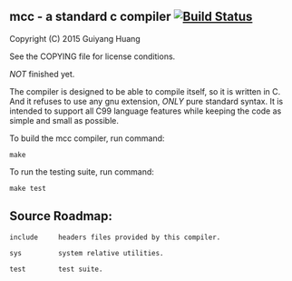 ## mcc - a standard c compiler [![Build Status](https://travis-ci.org/huangguiyang/mcc.svg?branch=master)](https://travis-ci.org/huangguiyang/mcc)

Copyright (C) 2015 Guiyang Huang

See the COPYING file for license conditions.

_NOT_ finished yet.

The compiler is designed to be able to compile itself, so it is written in C. And it refuses to use any gnu extension, _ONLY_ pure standard syntax. It is intended to support all C99 language features while keeping the code as simple and small as possible.

To build the mcc compiler, run command:

``` 
make
```

To run the testing suite, run command:

``` 
make test
```

## Source Roadmap:

``` 
include		headers files provided by this compiler.

sys			system relative utilities.

test		test suite.
```

